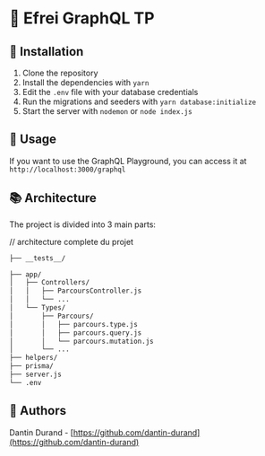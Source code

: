 # 🗿 Efrei GraphQL TP

## 🔧 Installation

1. Clone the repository
2. Install the dependencies with `yarn`
3. Edit the `.env` file with your database credentials
4. Run the migrations and seeders with `yarn database:initialize`
5. Start the server with `nodemon` or `node index.js`

## 🚀 Usage

If you want to use the GraphQL Playground, you can access it at `http://localhost:3000/graphql`

## 📚 Architecture

The project is divided into 3 main parts:

// architecture complete du projet

```bash
├── __tests__/

├── app/
│   ├── Controllers/
│   │   ├── ParcoursController.js
│   │   └── ...
│   └── Types/
│       ├── Parcours/
│       │   ├── parcours.type.js
│       │   ├── parcours.query.js
│       │   └── parcours.mutation.js
│       └── ...
├── helpers/
├── prisma/
├── server.js
└── .env
```

## 📝 Authors

Dantin Durand - [https://github.com/dantin-durand](https://github.com/dantin-durand)

```

```
